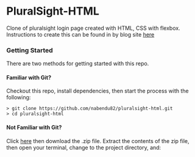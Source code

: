 # PluralSight-HTML
Clone of pluralsight login page created with HTML, CSS with flexbox. 
Instructions to create this can be found in by blog site [here](https://thewebdev.tech/series/Pluralsight-Clone)

### Getting Started

There are two methods for getting started with this repo.

#### Familiar with Git?
Checkout this repo, install dependencies, then start the process with the following:

```
> git clone https://github.com/nabendu82/pluralsight-html.git
> cd pluralsight-html
```

#### Not Familiar with Git?
Click [here](https://github.com/nabendu82/pluralsight-html.git/archive/master.zip) then download the .zip file.  Extract the contents of the zip file, then open your terminal, change to the project directory, and:



